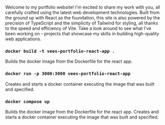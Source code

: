 
Welcome to my portfolio website! I'm excited to share my work with you, all carefully crafted using the latest web development technologies. Built from the ground up with React as the foundation, this site is also powered by the precision of TypeScript and the simplicity of Tailwind for styling, all thanks to the speed and efficiency of Vite. Take a look around to see what I've been working on - projects that showcase my skills in building high-quality web applications.

### `docker build -t vees-portfolio-react-app .`

Builds the docker image from the Dockerfile for the react app.

### `docker run -p 3000:3000 vees-portfolio-react-app`

Creates and starts a docker container executing the image that was built and specified.

### `docker compose up`

Builds the docker image from the Dockerfile for the react app. Creates and starts a docker container executing the image that was built and specified.